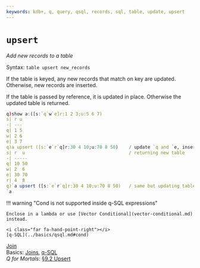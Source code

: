 ```yaml
---
keywords: kdb+, q, query, qsql, records, sql, table, update, upsert
---
```


# `upsert`




_Add new records to a table_

Syntax: `table upsert new_records`

If the table is keyed, any new records that match on key are updated. Otherwise, new records are inserted.

If the table is passed by reference, it is updated in place. Otherwise the updated table is returned.

```q
q)show a:([s:`q`w`e]r:1 2 3;u:5 6 7)
s| r u
-| ---
q| 1 5
w| 2 6
e| 3 7
q)a upsert ([s:`e`r`q]r:30 4 10;u:70 8 50)    / update `q and `e, insert new `r
s| r  u                                       / returning new table
-| -----
q| 10 50
w| 2  6
e| 30 70
r| 4  8
q)`a upsert ([s:`e`r`q]r:30 4 10;u:70 8 50)   / same but updating table in place
`a
```


!!! warning "Cond is not supported inside q-SQL expressions"

    Enclose in a lambda or use [Vector Conditional](vector-conditional.md) instead.

    <i class="far fa-hand-point-right"></i>
    [q-SQL](../basics/qsql.md#cond)


<i class="far fa-hand-point-right"></i> 
[Join](join.md)  
Basics: [Joins](../basics/joins.md),
[q-SQL](../basics/qsql.md)  
_Q for Mortals_: [§9.2 Upsert](http://code.kx.com/q4m3/9_Queries_q-sql/#92-upsert)